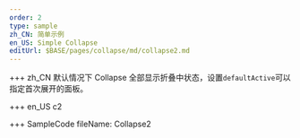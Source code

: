 ```yaml
---
order: 2
type: sample
zh_CN: 简单示例
en_US: Simple Collapse
editUrl: $BASE/pages/collapse/md/collapse2.md
---
```


+++ zh_CN
默认情况下 Collapse 全部显示折叠中状态，设置<Code>defaultActive</Code>可以指定首次展开的面板。

+++ en_US
c2

+++ SampleCode
fileName: Collapse2
